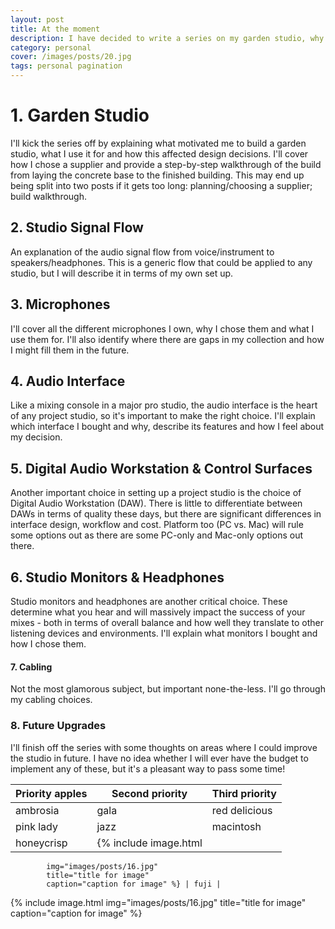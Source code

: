 ```yaml
---
layout: post
title: At the moment
description: I have decided to write a series on my garden studio, why I decided to build it, the gear I selected and how I use it. Here is a quick overview of my plans for this series
category: personal
cover: /images/posts/20.jpg
tags: personal pagination
---
```

# 1. Garden Studio
I'll kick the series off by explaining what motivated me to build a garden studio, what I use it for and how this affected design decisions. I'll cover how I chose a supplier and provide a step-by-step walkthrough of the build from laying the concrete base to the finished building. This may end up being split into two posts if it gets too long: planning/choosing a supplier; build walkthrough.


## 2. Studio Signal Flow
An explanation of the audio signal flow from voice/instrument to speakers/headphones. This is a generic flow that could be applied to any studio, but I will describe it in terms of my own set up.


## 3. Microphones
I'll cover all the different microphones I own, why I chose them and what I use them for. I'll also identify where there are gaps in my collection and how I might fill them in the future.


## 4. Audio Interface
Like a mixing console in a major pro studio, the audio interface is the heart of any project studio, so it's important to make the right choice. I'll explain which interface I bought and why, describe its features and how I feel about my decision.


## 5. Digital Audio Workstation & Control Surfaces
Another important choice in setting up a project studio is the choice of Digital Audio Workstation (DAW). There is little to differentiate between DAWs in terms of quality these days, but there are significant differences in interface design, workflow and cost. Platform too (PC vs. Mac) will rule some options out as there are some PC-only and Mac-only options out there.  


## 6. Studio Monitors & Headphones
Studio monitors and headphones are another critical choice. These determine what you hear and will massively impact the success of your mixes - both in terms of overall balance and how well they translate to other listening devices and environments. I'll explain what monitors I bought and how I chose them. 


#### 7. Cabling
Not the most glamorous subject, but important none-the-less. I'll go through my cabling choices.


### 8. Future Upgrades
I'll finish off the series with some thoughts on areas where I could improve the studio in future. I have no idea whether I will ever have the budget to implement any of these, but it's a pleasant way to pass some time!


| Priority apples | Second priority | Third priority |
|-------|--------|---------|
| ambrosia | gala | red delicious |
| pink lady | jazz | macintosh |
| honeycrisp | {% include image.html
            img="images/posts/16.jpg"
            title="title for image"
            caption="caption for image" %} | fuji |


{% include image.html
            img="images/posts/16.jpg"
            title="title for image"
            caption="caption for image" %}
